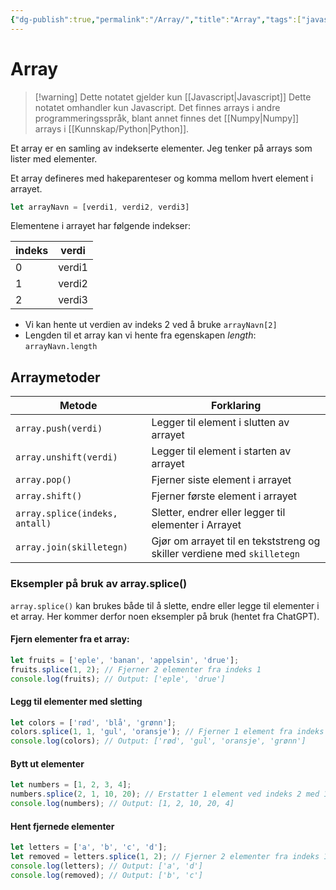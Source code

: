 ```yaml
---
{"dg-publish":true,"permalink":"/Array/","title":"Array","tags":["javascript","it1"]}
---
```



# Array
>[!warning] Dette notatet gjelder kun [[Javascript\|Javascript]]
>Dette notatet omhandler kun Javascript. Det finnes arrays i andre programmeringsspråk, blant annet finnes det [[Numpy\|Numpy]] arrays i [[Kunnskap/Python\|Python]].

Et array er en samling av indekserte elementer. Jeg tenker på arrays som lister med elementer.

Et array defineres med hakeparenteser og komma mellom hvert element i arrayet.

```js
let arrayNavn = [verdi1, verdi2, verdi3]
```

Elementene i arrayet har følgende indekser:

| indeks | verdi |
| ---- | ---- |
| 0 | verdi1 |
| 1 | verdi2 |
| 2 | verdi3 |

* Vi kan hente ut verdien av indeks 2 ved å bruke `arrayNavn[2]`
* Lengden til et array kan vi hente fra egenskapen *length*: `arrayNavn.length`

## Arraymetoder

| Metode | Forklaring |
| ---- | ---- |
| `array.push(verdi)` | Legger til element i slutten av arrayet |
| `array.unshift(verdi)` | Legger til element i starten av arrayet |
| `array.pop()` | Fjerner siste element i arrayet |
| `array.shift()` | Fjerner første element i arrayet |
| `array.splice(indeks, antall)` | Sletter, endrer eller legger til elementer i Arrayet |
| `array.join(skilletegn)` | Gjør om arrayet til en tekststreng og skiller verdiene med `skilletegn` |

### Eksempler på bruk av array.splice()
`array.splice()` kan brukes både til å slette, endre eller legge til elementer i et array. Her kommer derfor noen eksempler på bruk (hentet fra ChatGPT).

#### Fjern elementer fra et array:
```js
let fruits = ['eple', 'banan', 'appelsin', 'drue'];
fruits.splice(1, 2); // Fjerner 2 elementer fra indeks 1
console.log(fruits); // Output: ['eple', 'drue']
```

#### Legg til elementer med sletting
```js
let colors = ['rød', 'blå', 'grønn'];
colors.splice(1, 1, 'gul', 'oransje'); // Fjerner 1 element fra indeks 1 og legger til to nye
console.log(colors); // Output: ['rød', 'gul', 'oransje', 'grønn']
```

#### Bytt ut elementer
```js
let numbers = [1, 2, 3, 4];
numbers.splice(2, 1, 10, 20); // Erstatter 1 element ved indeks 2 med 10 og legger til 20
console.log(numbers); // Output: [1, 2, 10, 20, 4]
```

#### Hent fjernede elementer
```js
let letters = ['a', 'b', 'c', 'd'];
let removed = letters.splice(1, 2); // Fjerner 2 elementer fra indeks 1 og lagrer dem i 'removed'
console.log(letters); // Output: ['a', 'd']
console.log(removed); // Output: ['b', 'c']
```
